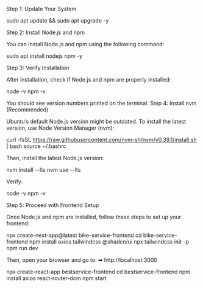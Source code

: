 Step 1: Update Your System

sudo apt update && sudo apt upgrade -y

Step 2: Install Node.js and npm

You can install Node.js and npm using the following command:

sudo apt install nodejs npm -y

Step 3: Verify Installation

After installation, check if Node.js and npm are properly installed:

node -v
npm -v

You should see version numbers printed on the terminal.
Step 4: Install nvm (Recommended)

Ubuntu’s default Node.js version might be outdated. To install the latest version, use Node Version Manager (nvm):

curl -fsSL https://raw.githubusercontent.com/nvm-sh/nvm/v0.39.1/install.sh | bash
source ~/.bashrc

Then, install the latest Node.js version:

nvm install --lts
nvm use --lts

Verify:

node -v
npm -v

Step 5: Proceed with Frontend Setup

Once Node.js and npm are installed, follow these steps to set up your frontend:

npx create-next-app@latest bike-service-frontend
cd bike-service-frontend
npm install axios tailwindcss @shadcn/ui
npx tailwindcss init -p
npm run dev

Then, open your browser and go to:
➡ http://localhost:3000



npx create-react-app bestservice-frontend
cd bestservice-frontend
npm install axios react-router-dom
npm start
